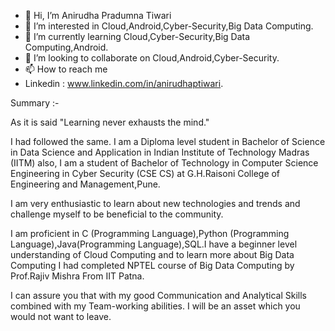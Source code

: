 - 👋 Hi, I’m Anirudha Pradumna Tiwari
- 👀 I’m interested in Cloud,Android,Cyber-Security,Big Data Computing.
- 🌱 I’m currently learning Cloud,Cyber-Security,Big Data Computing,Android.
- 💞️ I’m looking to collaborate on Cloud,Android,Cyber-Security.
- 📫 How to reach me 
- Linkedin : www.linkedin.com/in/anirudhaptiwari.

Summary :- 

As it is said "Learning never exhausts the mind."

I had followed the same. I am a Diploma level student in Bachelor of Science in Data Science and Application in Indian Institute of Technology Madras (IITM) also,
I am a student of Bachelor of Technology in Computer Science Engineering in Cyber Security (CSE CS) at G.H.Raisoni College of Engineering and Management,Pune.

I am very enthusiastic to learn about new technologies and trends and challenge myself to be beneficial to the community.

I am proficient in C (Programming Language),Python (Programming Language),Java(Programming Language),SQL.I have a beginner level understanding of Cloud Computing and to learn more about Big Data Computing I had completed NPTEL course of Big Data Computing by Prof.Rajiv Mishra From IIT Patna.

I can assure you that with my good Communication and Analytical Skills combined with my Team-working abilities. I will be an asset which you would not want to leave.

<!---
anirudhaptiwari/anirudhaptiwari is a ✨ special ✨ repository because its `README.md` (this file) appears on your GitHub profile.
You can click the Preview link to take a look at your changes.
--->
